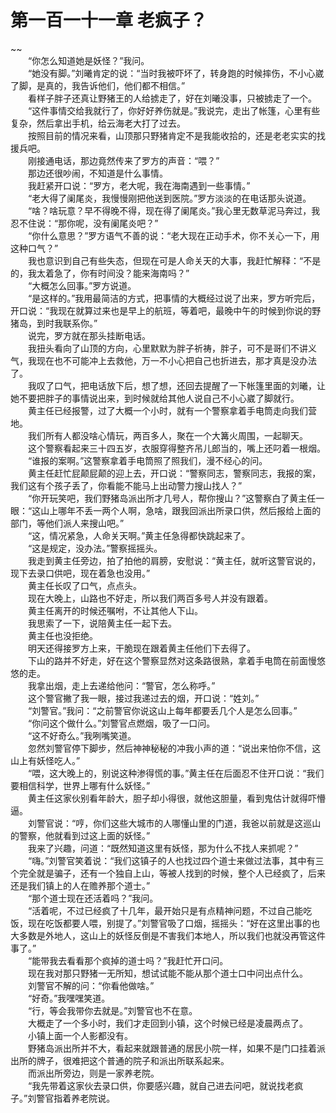# 第一百一十一章 老疯子？

~~
            <br>　　“你怎么知道她是妖怪？”我问。<br>　　“她没有脚。”刘曦肯定的说：“当时我被吓坏了，转身跑的时候摔伤，不小心崴了脚，是真的，我告诉他们，他们都不相信。”<br>　　看样子胖子还真让野猪王的人给掳走了，好在刘曦没事，只被掳走了一个。<br>　　“这件事情交给我就行了，你好好养伤就是。”我说完，走出了帐篷，心里有些复杂，然后拿出手机，给云海老大打了过去。<br>　　按照目前的情况来看，山顶那只野猪肯定不是我能收拾的，还是老老实实的找援兵吧。<br>　　刚接通电话，那边竟然传来了罗方的声音：“喂？”<br>　　那边还很吵闹，不知道是什么事情。<br>　　我赶紧开口说：“罗方，老大呢，我在海南遇到一些事情。”<br>　　“老大得了阑尾炎，我慢慢刚把他送到医院。”罗方淡淡的在电话那头说道。<br>　　“啥？啥玩意？早不得晚不得，现在得了阑尾炎。”我心里无数草泥马奔过，我忍不住说：“那你呢，没有阑尾炎吧？”<br>　　“你什么意思？”罗方语气不善的说：“老大现在正动手术，你不关心一下，用这种口气？”<br>　　我也意识到自己有些失态，但现在可是人命关天的大事，我赶忙解释：“不是的，我太着急了，你有时间没？能来海南吗？”<br>　　“大概怎么回事。”罗方说道。<br>　　“是这样的。”我用最简洁的方式，把事情的大概经过说了出来，罗方听完后，开口说：“我现在就算过来也是早上的航班，等着吧，最晚中午的时候到你说的野猪岛，到时我联系你。”<br>　　说完，罗方就在那头挂断电话。<br>　　我扭头看向了山顶的方向，心里默默为胖子祈祷，胖子，可不是哥们不讲义气，我现在也不可能冲上去救他，万一不小心把自己也折进去，那才真是没办法了。<br>　　我叹了口气，把电话放下后，想了想，还回去提醒了一下帐篷里面的刘曦，让她不要把胖子的事情说出来，到时候就给其他人说自己不小心崴了脚就行。<br>　　黄主任已经报警，过了大概一个小时，就有一个警察拿着手电筒走向我们营地。<br>　　我们所有人都没啥心情玩，两百多人，聚在一个大篝火周围，一起聊天。<br>　　这个警察看起来三十四五岁，衣服穿得整齐吊儿郎当的，嘴上还叼着一根烟。<br>　　“谁报的案啊。”这警察拿着手电筒照了照我们，漫不经心的问。<br>　　黄主任赶忙屁颠屁颠的迎上去，开口说：“警察同志，警察同志，我报的案，我们这有个孩子丢了，你看能不能马上出动警力搜山找人？”<br>　　“你开玩笑吧，我们野猪岛派出所才几号人，帮你搜山？”这警察白了黄主任一眼：“这山上哪年不丢一两个人啊，急啥，跟我回派出所录口供，然后报给上面的部门，等他们派人来搜山吧。”<br>　　“这，情况紧急，人命关天啊。”黄主任急得都快跳起来了。<br>　　“这是规定，没办法。”警察摇摇头。<br>　　我走到黄主任旁边，拍了拍他的肩膀，安慰说：“黄主任，就听这警官说的，现下去录口供吧，现在着急也没用。”<br>　　黄主任长叹了口气，点点头。<br>　　现在大晚上，山路也不好走，所以我们两百多号人并没有跟着。<br>　　黄主任离开的时候还嘱咐，不让其他人下山。<br>　　我思索了一下，说陪黄主任一起下去。<br>　　黄主任也没拒绝。<br>　　明天还得接罗方上来，干脆现在跟着黄主任他们下去得了。<br>　　下山的路并不好走，好在这个警察显然对这条路很熟，拿着手电筒在前面慢悠悠的走。<br>　　我拿出烟，走上去递给他问：“警官，怎么称呼。”<br>　　这个警官撇了我一眼，接过我递过去的烟，开口说：“姓刘。”<br>　　“刘警官。”我问：“之前警官你说这山上每年都要丢几个人是怎么回事。”<br>　　“你问这个做什么。”刘警官点燃烟，吸了一口问。<br>　　“这不好奇么。”我咧嘴笑道。<br>　　忽然刘警官停下脚步，然后神神秘秘的冲我小声的道：“说出来怕你不信，这山上有妖怪吃人。”<br>　　“喂，这大晚上的，别说这种渗得慌的事。”黄主任在后面忍不住开口说：“我们要相信科学，世界上哪有什么妖怪。”<br>　　黄主任这家伙别看年龄大，胆子却小得很，就他这胆量，看到鬼估计就得吓懵逼。<br>　　刘警官说：“哼，你们这些大城市的人哪懂山里的门道，我爸以前就是这巡山的警察，他就看到过这上面的妖怪。”<br>　　我来了兴趣，问道：“既然知道这里有妖怪，那为什么不找人来抓呢？”<br>　　“嗨。”刘警官笑着说：“我们这镇子的人也找过四个道士来做过法事，其中有三个完全就是骗子，还有一个独自上山，等被人找到的时候，整个人已经疯了，后来还是我们镇上的人在赡养那个道士。”<br>　　“那个道士现在还活着吗？”我问。<br>　　“活着呢，不过已经疯了十几年，最开始只是有点精神问题，不过自己能吃饭，现在吃饭都要人喂，别提了。”刘警官吸了口烟，摇摇头：“好在这里出事的也大多数是外地人，这山上的妖怪反倒是不害我们本地人，所以我们也就没再管这件事了。”<br>　　“能带我去看看那个疯掉的道士吗？”我赶忙开口问。<br>　　现在我对那只野猪一无所知，想试试能不能从那个道士口中问出点什么。<br>　　刘警官不解的问：“你看他做啥。”<br>　　“好奇。”我嘿嘿笑道。<br>　　“行，等会我带你去就是。”刘警官也不在意。<br>　　大概走了一个多小时，我们才走回到小镇，这个时候已经是凌晨两点了。<br>　　小镇上面一个人影都没有。<br>　　野猪岛派出所并不大，看起来就跟普通的居民小院一样，如果不是门口挂着派出所的牌子，很难把这个普通的院子和派出所联系起来。<br>　　而派出所旁边，则是一家养老院。<br>　　“我先带着这家伙去录口供，你要感兴趣，就自己进去问吧，就说找老疯子。”刘警官指着养老院说。<br>
	